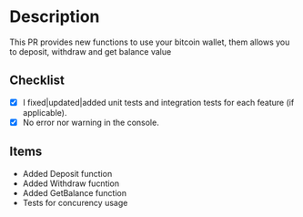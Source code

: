 # Description
This PR provides new functions to use your bitcoin wallet, them allows you to deposit, withdraw and get balance value

## Checklist
- [x] I fixed|updated|added unit tests and integration tests for each feature (if applicable).
- [x] No error nor warning in the console.

## Items
* Added Deposit function
* Added Withdraw fucntion
* Added GetBalance function
* Tests for concurency usage
